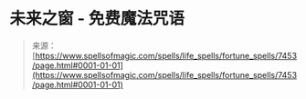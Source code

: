<!--yml

分类: 未分类

日期: 2024-06-12 18:42:29

-->

# 未来之窗 - 免费魔法咒语

> 来源：[https://www.spellsofmagic.com/spells/life_spells/fortune_spells/7453/page.html#0001-01-01](https://www.spellsofmagic.com/spells/life_spells/fortune_spells/7453/page.html#0001-01-01)
